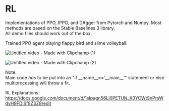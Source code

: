 # RL

Implementations of PPO, IPPO, and DAgger from Pytorch and Numpy. Most methods are based on the Stable Baselines 3 library.     
All demo files should work out of the box.
           
           
Trained PPO agent playing flappy bird and slime volleyball:     

![Untitled video - Made with Clipchamp (1)](https://github.com/user-attachments/assets/ef0a4d8b-bafd-406a-9028-88e794814334)
           
![Untitled video - Made with Clipchamp (2)](https://github.com/user-attachments/assets/87ed8a0c-32aa-47b0-8200-cdd14322831e)


Note:      
Main code *has* to be put into an "if \_\_name__=='\_\_main__'" statement or else multiprocessing will throw a fit.

RL Explanations: 
https://docs.google.com/document/d/1sIpagn56Lj0PETUN_K0YCWtSnPrsWdvH9FDiSf9ZSZ8/edit
